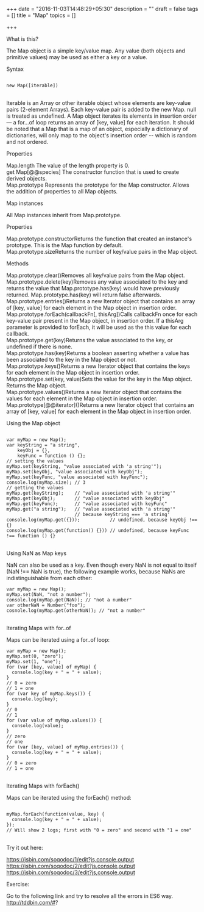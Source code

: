 +++
date = "2016-11-03T14:48:29+05:30"
description = ""
draft = false
tags = []
title = "Map"
topics = []

+++


<link rel="stylesheet" href="//cdnjs.cloudflare.com/ajax/libs/highlight.js/9.6.0/styles/androidstudio.min.css">
<script src="//cdnjs.cloudflare.com/ajax/libs/highlight.js/9.6.0/highlight.min.js"></script>
<script>hljs.initHighlightingOnLoad();</script>

<p class='custom-heading'>What is this?</p>
The Map object is a simple key/value map. Any value (both objects and primitive values) may be used as either a key or a value.

<p class='custom-sub-heading'>Syntax</p>

<pre>
<code class="language-javascript">
new Map([iterable])
</code>
</pre>

Iterable is an Array or other iterable object whose elements are key-value pairs (2-element Arrays). Each key-value pair is added to the new Map. null is treated as undefined.
A Map object iterates its elements in insertion order — a for...of loop returns an array of [key, value] for each iteration.
It should be noted that a Map that is a map of an object, especially a dictionary of dictionaries, will only map to the object's insertion order -- which is random and not ordered.

<p class='custom-sub-heading'>Properties</p>
<highlight>Map.length</highlight>
The value of the length property is 0.<br>
<highlight>get Map[@@species]</highlight>
The constructor function that is used to create derived objects.<br>
<highlight>Map.prototype</highlight>
Represents the prototype for the Map constructor. Allows the addition of properties to all Map objects.

<p class='custom-sub-heading'>Map instances</p>
All Map instances inherit from <highlight>Map.prototype</highlight>.
<p class='custom-sub-heading'>Properties</p>
<highlight>Map.prototype.constructor</highlight>Returns the function that created an instance's prototype. This is the Map function by default.<br>
<highlight>Map.prototype.size</highlight>Returns the number of key/value pairs in the Map object.<br>
<p class='custom-sub-heading'>Methods</p>
<highlight>Map.prototype.clear()</highlight>Removes all key/value pairs from the Map object.<br>
<highlight>Map.prototype.delete(key)</highlight>Removes any value associated to the key and returns the value that Map.prototype.has(key) would have previously returned. Map.prototype.has(key) will return false afterwards.<br>
<highlight>Map.prototype.entries()</highlight>Returns a new Iterator object that contains an array of [key, value] for each element in the Map object in insertion order.<br>
<highlight>Map.prototype.forEach(callbackFn[, thisArg])</highlight>Calls callbackFn once for each key-value pair present in the Map object, in insertion order. If a thisArg parameter is provided to forEach, it will be used as the this value for each callback.<br>
<highlight>Map.prototype.get(key)</highlight>Returns the value associated to the key, or undefined if there is none.<br>
<highlight>Map.prototype.has(key)</highlight>Returns a boolean asserting whether a value has been associated to the key in the Map object or not.<br>
<highlight>Map.prototype.keys()</highlight>Returns a new Iterator object that contains the keys for each element in the Map object in insertion order.<br>
<highlight>Map.prototype.set(key, value)</highlight>Sets the value for the key in the Map object. Returns the Map object.<br>
<highlight>Map.prototype.values()</highlight>Returns a new Iterator object that contains the values for each element in the Map object in insertion order.<br>
<highlight>Map.prototype[@@iterator]()</highlight>Returns a new Iterator object that contains an array of [key, value] for each element in the Map object in insertion order.<br>
<p class='custom-sub-heading'>Using the Map object</p>
<pre>
<code class="language-javascript">
var myMap = new Map();
var keyString = "a string",
    keyObj = {},
    keyFunc = function () {};
// setting the values
myMap.set(keyString, "value associated with 'a string'");
myMap.set(keyObj, "value associated with keyObj");
myMap.set(keyFunc, "value associated with keyFunc");
console.log(myMap.size); // 3
// getting the values
myMap.get(keyString);    // "value associated with 'a string'"
myMap.get(keyObj);       // "value associated with keyObj"
myMap.get(keyFunc);      // "value associated with keyFunc"
myMap.get("a string");   // "value associated with 'a string'"
                         // because keyString === 'a string'
console.log(myMap.get({}));           // undefined, because keyObj !== {}
console.log(myMap.get(function() {})) // undefined, because keyFunc !== function () {}
</code>
</pre>

<p class='custom-sub-heading'>Using NaN as Map keys</p>
NaN can also be used as a key. Even though every NaN is not equal to itself (NaN !== NaN is true), the following example works, because NaNs are indistinguishable from each other:
<pre>
<code class="language-javascript">var myMap = new Map();
myMap.set(NaN, "not a number");
console.log(myMap.get(NaN)); // "not a number"
var otherNaN = Number("foo");
cosnole.log(myMap.get(otherNaN)); // "not a number"
</code>
</pre>


<p class='custom-sub-heading'>Iterating Maps with for..of</p>
Maps can be iterated using a for..of loop:
<pre>
<code class="language-javascript">var myMap = new Map();
myMap.set(0, "zero");
myMap.set(1, "one");
for (var [key, value] of myMap) {
  console.log(key + " = " + value);
}
// 0 = zero
// 1 = one
for (var key of myMap.keys()) {
  console.log(key);
}
// 0
// 1
for (var value of myMap.values()) {
  console.log(value);
}
// zero
// one
for (var [key, value] of myMap.entries()) {
  console.log(key + " = " + value);
}
// 0 = zero
// 1 = one
</code>
</pre>

<p class='custom-sub-heading'>Iterating Maps with forEach()</p>

Maps can be iterated using the forEach() method:
<pre>
<code class="language-javascript">
myMap.forEach(function(value, key) {
  console.log(key + " = " + value);
});
// Will show 2 logs; first with "0 = zero" and second with "1 = one"
</code>
</pre>

<p class='custom-heading'>Try it out here:</p>
<a href="https://jsbin.com/soqodoc/1/edit?js,console,output">https://jsbin.com/soqodoc/1/edit?js,console,output</a> <br>
<a href="https://jsbin.com/soqodoc/2/edit?js,console,output">https://jsbin.com/soqodoc/2/edit?js,console,output</a> <br>
<a href="https://jsbin.com/soqodoc/3/edit?js,console,output">https://jsbin.com/soqodoc/3/edit?js,console,output</a>

<p class='custom-heading'>Exercise:</p>

Go to the following link and try to resolve all the errors in ES6 way. <br>
http://tddbin.com/#?
